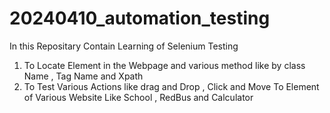 # 20240410_automation_testing

In this Repositary Contain Learning of Selenium Testing

1. To Locate Element in the Webpage and various method like by class Name , Tag Name and Xpath
2. To Test Various Actions like drag and Drop , Click and Move To Element of Various Website Like School , RedBus and Calculator
